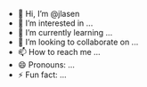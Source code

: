 - 👋 Hi, I’m @jlasen
- 👀 I’m interested in ...
- 🌱 I’m currently learning ...
- 💞️ I’m looking to collaborate on ...
- 📫 How to reach me ...
- 😄 Pronouns: ...
- ⚡ Fun fact: ...

<!---
jlasen/jlasen is a ✨ special ✨ repository because its `README.md` (this file) appears on your GitHub profile.
You can click the Preview link to take a look at your changes.
--->
